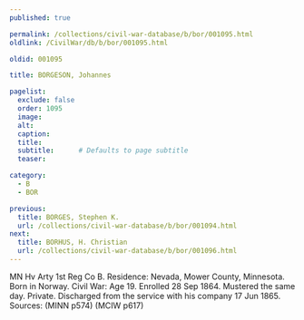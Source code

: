 ```yaml
---
published: true

permalink: /collections/civil-war-database/b/bor/001095.html
oldlink: /CivilWar/db/b/bor/001095.html

oldid: 001095

title: BORGESON, Johannes

pagelist:
  exclude: false
  order: 1095
  image: 
  alt:
  caption:
  title:
  subtitle:      # Defaults to page subtitle
  teaser:

category: 
  - B 
  - BOR

previous:
  title: BORGES, Stephen K.
  url: /collections/civil-war-database/b/bor/001094.html  
next:
  title: BORHUS, H. Christian
  url: /collections/civil-war-database/b/bor/001096.html   
---
```

MN Hv Arty 1st Reg Co B. Residence: Nevada, Mower County, Minnesota. Born in Norway. Civil War: Age 19. Enrolled 28 Sep 1864. Mustered the same day. Private. Discharged from the service with his company 17 Jun 1865. Sources: (MINN p574) (MCIW p617)